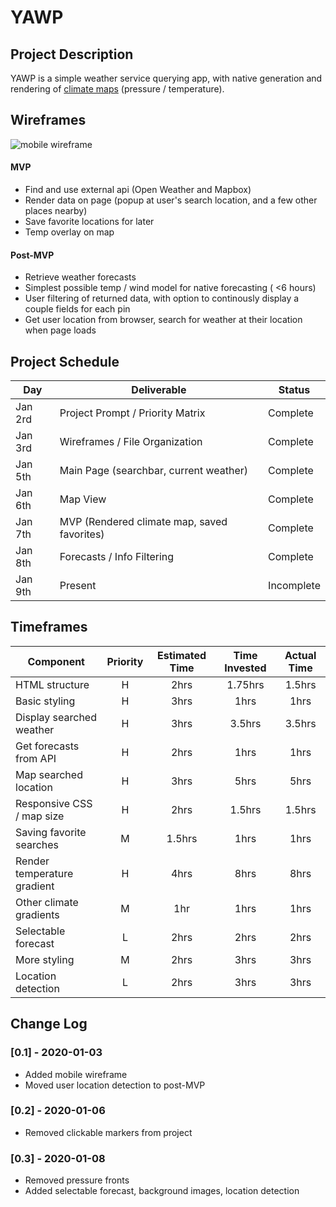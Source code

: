 # YAWP


## Project Description

YAWP is a simple weather service querying app, with native generation and rendering of [climate maps](https://openweathermap.org/weathermap?basemap=map&cities=false&layer=temperature&lat=30&lon=-20&zoom=3) (pressure / temperature). 


## Wireframes

![mobile wireframe](https://res.cloudinary.com/ehighberg/image/upload/v1578063616/mobile_wireframe_nfppxz.png "mobile wireframe")


#### MVP 

- Find and use external api (Open Weather and Mapbox)
- Render data on page (popup at user's search location, and a few other places nearby)
- Save favorite locations for later
- Temp overlay on map

#### Post-MVP 

- Retrieve weather forecasts
- Simplest possible temp / wind model for native forecasting ( <6 hours)
- User filtering of returned data, with option to continously display a couple fields for each pin
- Get user location from browser, search for weather at their location when page loads


## Project Schedule

|  Day | Deliverable | Status
|---|---| ---|
|Jan 2rd| Project Prompt / Priority Matrix | Complete
|Jan 3rd| Wireframes / File Organization | Complete
|Jan 5th| Main Page (searchbar, current weather) | Complete
|Jan 6th| Map View | Complete
|Jan 7th| MVP (Rendered climate map, saved favorites) | Complete
|Jan 8th| Forecasts / Info Filtering | Complete
|Jan 9th| Present | Incomplete


## Timeframes
| Component | Priority | Estimated Time | Time Invested | Actual Time |
| --- | :---: |  :---: | :---: | :---: |
| HTML structure | H | 2hrs | 1.75hrs | 1.5hrs |
| Basic styling | H | 3hrs | 1hrs | 1hrs |
| Display searched weather | H | 3hrs | 3.5hrs | 3.5hrs|
| Get forecasts from API | H | 2hrs  | 1hrs | 1hrs |
| Map searched location | H | 3hrs | 5hrs | 5hrs |
| Responsive CSS / map size | H | 2hrs | 1.5hrs | 1.5hrs |
| Saving favorite searches | M | 1.5hrs | 1hrs | 1hrs |
| Render temperature gradient | H | 4hrs | 8hrs | 8hrs |
| Other climate gradients | M | 1hr | 1hrs | 1hrs |
| Selectable forecast | L | 2hrs | 2hrs | 2hrs |
| More styling | M | 2hrs | 3hrs | 3hrs |
| Location detection | L | 2hrs | 3hrs | 3hrs |

## Change Log

### [0.1] - 2020-01-03
- Added mobile wireframe
- Moved user location detection to post-MVP

### [0.2] - 2020-01-06
- Removed clickable markers from project

### [0.3] - 2020-01-08
- Removed pressure fronts
- Added selectable forecast, background images, location detection